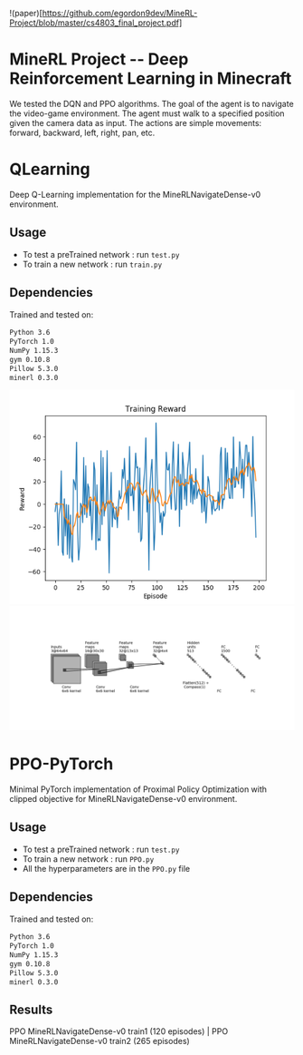!(paper)[https://github.com/egordon9dev/MineRL-Project/blob/master/cs4803_final_project.pdf]

# MineRL Project -- Deep Reinforcement Learning in Minecraft
We tested the DQN and PPO algorithms. The goal of the agent is to navigate the video-game environment. The agent must walk to a specified position given the camera data as input. The actions are simple movements: forward, backward, left, right, pan, etc.
# QLearning
Deep Q-Learning implementation for the MineRLNavigateDense-v0 environment.

## Usage

- To test a preTrained network : run `test.py`
- To train a new network : run `train.py`

## Dependencies
Trained and tested on:
```
Python 3.6
PyTorch 1.0
NumPy 1.15.3
gym 0.10.8
Pillow 5.3.0
minerl 0.3.0
```

![](https://github.com/egordon9dev/MineRL-Project/blob/master/trainDQN.png)
![](https://github.com/egordon9dev/MineRL-Project/blob/master/conv.png)

# PPO-PyTorch
Minimal PyTorch implementation of Proximal Policy Optimization with clipped objective for MineRLNavigateDense-v0 environment.

## Usage

- To test a preTrained network : run `test.py`
- To train a new network : run `PPO.py`
- All the hyperparameters are in the `PPO.py` file

## Dependencies
Trained and tested on:
```
Python 3.6
PyTorch 1.0
NumPy 1.15.3
gym 0.10.8
Pillow 5.3.0
minerl 0.3.0
```

## Results

PPO MineRLNavigateDense-v0 train1 (120 episodes)           |  PPO MineRLNavigateDense-v0 train2 (265 episodes)
